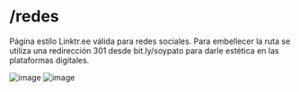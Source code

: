 # /redes
Página estilo Linktr.ee válida para redes sociales. Para embellecer la ruta se utiliza una redirección 301 desde bit.ly/soypato para darle estética en las plataformas digitales.


![image](https://user-images.githubusercontent.com/77248407/161679224-9a8792a1-5cdd-4b07-a90e-aedd50c9cbcc.png)
![image](https://user-images.githubusercontent.com/77248407/161679357-fd131be5-c5b6-440d-a607-a9f05d201dae.png)
